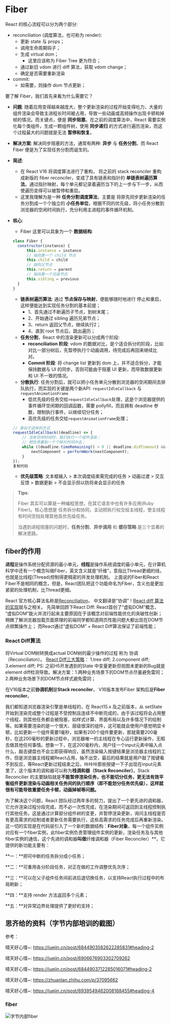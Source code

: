 # Fiber

React 的核心流程可以分为两个部分:

- reconciliation (调度算法，也可称为 render):
  - 更新 state 与 props；
  - 调用生命周期钩子；
  - 生成 virtual dom；
    - 这里应该称为 Fiber Tree 更为符合；
  - 通过新旧 vdom 进行 diff 算法，获取 vdom change；
  - 确定是否需要重新渲染
- commit:
  - 如需要，则操作 dom 节点更新；

要了解 Fiber，我们首先来看为什么需要它？

- **问题**: 随着应用变得越来越庞大，整个更新渲染的过程开始变得吃力，大量的组件渲染会导致主进程长时间被占用，导致一些动画或高频操作出现卡顿和掉帧的情况。而关键点，便是 **同步阻塞**。在之前的调度算法中，React 需要实例化每个类组件，生成一颗组件树，使用 **同步递归** 的方式进行遍历渲染，而这个过程最大的问题就是无法 **暂停和恢复**。

- **解决方案**: 解决同步阻塞的方法，通常有两种: **异步** 与 **任务分割**。而 React Fiber 便是为了实现任务分割而诞生的。

- **简述**:

  - 在 React V16 将调度算法进行了重构， 将之前的 stack reconciler 重构成新版的 fiber reconciler，变成了具有链表和指针的 **单链表树遍历算法**。通过指针映射，每个单元都记录着遍历当下的上一步与下一步，从而使遍历变得可以被暂停和重启。
  - 这里我理解为是一种 **任务分割调度算法**，主要是 将原先同步更新渲染的任务分割成一个个独立的 **小任务单位**，根据不同的优先级，将小任务分散到浏览器的空闲时间执行，充分利用主进程的事件循环机制。

- **核心**:

  - Fiber 这里可以具象为一个 **数据结构**:

  ```js
  class Fiber {
  	constructor(instance) {
  		this.instance = instance
  		// 指向第一个 child 节点
  		this.child = child
  		// 指向父节点
  		this.return = parent
  		// 指向第一个兄弟节点
  		this.sibling = previous
  	}	
  }
  
  ```

  - **链表树遍历算法**: 通过 **节点保存与映射**，便能够随时地进行 停止和重启，这样便能达到实现任务分割的基本前提；
    - 1、首先通过不断遍历子节点，到树末尾；
    - 2、开始通过 sibling 遍历兄弟节点；
    - 3、return 返回父节点，继续执行2；
    - 4、直到 root 节点后，跳出遍历；
  - **任务分割**，React 中的渲染更新可以分成两个阶段:
    - **reconciliation 阶段**: vdom 的数据对比，是个适合拆分的阶段，比如对比一部分树后，先暂停执行个动画调用，待完成后再回来继续比对。
    - **Commit 阶段**: 将 change list 更新到 dom 上，并不适合拆分，才能保持数据与 UI 的同步。否则可能由于阻塞 UI 更新，而导致数据更新和 UI 不一致的情况。
  - **分散执行**: 任务分割后，就可以把小任务单元分散到浏览器的空闲期间去排队执行，而实现的关键是两个新API: `requestIdleCallback` 与 `requestAnimationFrame`
    - 低优先级的任务交给`requestIdleCallback`处理，这是个浏览器提供的事件循环空闲期的回调函数，需要 pollyfill，而且拥有 deadline 参数，限制执行事件，以继续切分任务；
    - 高优先级的任务交给`requestAnimationFrame`处理；

  ```js
  // 类似于这样的方式
  requestIdleCallback((deadline) => {
      // 当有空闲时间时，我们执行一个组件渲染；
      // 把任务塞到一个个碎片时间中去；
      while ((deadline.timeRemaining() > 0 || deadline.didTimeout) && nextComponent) {
          nextComponent = performWork(nextComponent);
      }
  });
  复制代码
  ```

  - **优先级策略**: 文本框输入 > 本次调度结束需完成的任务 > 动画过渡 > 交互反馈 > 数据更新 > 不会显示但以防将来会显示的任务

> **Tips**:
>
> Fiber 其实可以算是一种编程思想，在其它语言中也有许多应用(Ruby Fiber)。核心思想是 任务拆分和协同，主动把执行权交给主线程，使主线程有时间空挡处理其他高优先级任务。
>
> 当遇到进程阻塞的问题时，**任务分割**、**异步调用** 和 **缓存策略** 是三个显著的解决思路。







## fiber的作用



**进程**是操作系统分配资源的最小单元，**线程**是操作系统调度的最小单元，在计算机科学中还有一个概念叫做Fiber，英文含义就是“纤维”，意指比Thread更细的线，也就是比线程(Thread)控制得更精密的并发处理机制。
上面说的Fiber和React Fiber不是相同的概念，但是，React团队把这个功能命名为Fiber，含义也是更加紧密的处理机制，比Thread更细。

React 官方核心算法名称是[Reconciliation](https://reactjs.org/docs/reconciliation.html)， 中文翻译是“协调”！[React diff 算法的实现](https://segmentfault.com/a/1190000016539430?utm_source=tag-newest)就与之相关。
先简单回顾下React Diff: React首创了“虚拟DOM”概念， “虚拟DOM”能火并流行起来主要原因在于该概念对前端性能优化的突破性创新；
稍微了解浏览器加载页面原理的前端同学都知道网页性能问题大都出现在DOM节点频繁操作上；
而React通过“虚拟DOM” + React Diff算法保证了前端性能；

### React Diff算法

将Virtual DOM树转换成actual DOM树的最少操作的过程 称为 协调（Reconciliaton）。
[React Diff三大策略](https://www.jianshu.com/p/3ba0822018cf)：
1.tree diff;
2.component diff;
3.element diff;
PS: 之前H5开发遇到的State 中变量更新但视图未更新的Bug就是element diff检测导致。解决方案：1.两种业务场景下的DOM节点尽量避免雷同； 2.两种业务场景下的DOM节点样式避免雷同；

在V16版本之前**协调机制**是**Stack reconciler**， V16版本发布Fiber 架构后是**Fiber reconciler**。

我们都知道浏览器渲染引擎是单线程的，在 React15.x 及之前版本，从 setState 开始到渲染完成整个过程是不受控制且连续不中断完成的，由于该过程将会占用整个线程，则其他任务都会被阻塞，如样式计算、界面布局以及许多情况下的绘制等。如果需要渲染的是一个很大、层级很深的组件，这可能就会使用户感觉明显卡顿，比如更新一个组件需要1毫秒，如果有200个组件要更新，那就需要200毫秒，在这200毫秒的更新过程中，浏览器唯一的主线程在专心运行更新操作，无暇去做其他任何事情。想象一下，在这200毫秒内，用户往一个input元素中输入点什么，敲击键盘也不会立即获得响应，虽然渲染输入按键结果是浏览器主线程的工作，但是浏览器主线程被React占用，抽不出空，最后的结果就是用户敲了按键看不到反应，等React更新过程结束之后，咔咔咔那些按键一下子出现在input元素里了，这个版本的调和器可以称为**栈调和器（Stack Reconciler）**。Stack Reconcilier 的主要缺陷就是**不能暂停渲染任务，也不能切分任务，更无法有效平衡组件更新渲染与动画相关任务间的执行顺序（即不能划分任务优先级），这样就很有可能导致重要任务卡顿，动画掉帧等问题。**

为了解决这个问题，React 团队经过两年多的努力，提出了一个更先进的调和器，它允许渲染过程分段完成，而不必一次性完成，在渲染期间可返回到主线程控制执行其他任务。这是通过计算部分组件树的变更，并暂停渲染更新，询问主线程是否有更高需求的绘制或者更新任务需要执行，这些高需求的任务完成后再重新渲染。这一切的实现是在代码层引入了一个新的数据结构：**Fiber对象**，每一个组件实例对应有一个fiber实例，此fiber实例负责管理组件实例的更新，渲染任务及与其他fiber实例的通信，这个先进的调和器**叫做**纤维调和器（Fiber Reconciler）**，它提供的新功能主要有：

**一：**把可中断的任务拆分成小任务；

**二：**可重用各分阶段任务，对正在做的工作调整优先次序；

**三：**可以在父子组件任务间前进后退切换任务，以支持React执行过程中的布局刷新；

**四：**支持 render 方法返回多个元素；

**五：**对异常边界处理提供了更好的支持；









































## 思齐给的资料（字节内部培训的截图）



参考：

晴天好心情~:
https://juejin.cn/post/6844903582622285831#heading-2

晴天好心情~:
https://juejin.cn/post/6906676903302709262

晴天好心情~:
https://juejin.cn/post/6844903712285016071#heading-2

晴天好心情~:
https://zhuanlan.zhihu.com/p/37095662

晴天好心情~:
https://juejin.cn/post/6939549462008168455#heading-4



### fiber

![字节内部fiber](https://i.loli.net/2021/01/24/ZkWyPO7YIQb5oen.png)